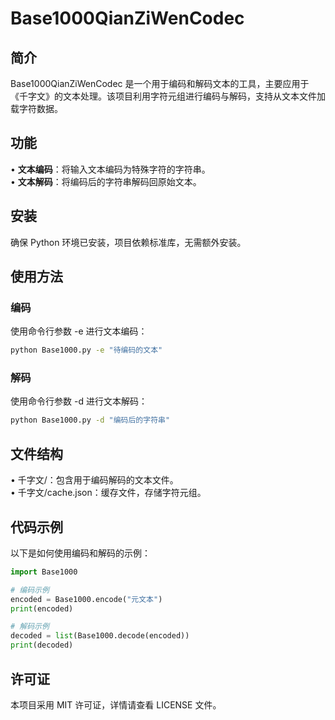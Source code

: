 # Base1000QianZiWenCodec

## 简介
Base1000QianZiWenCodec 是一个用于编码和解码文本的工具，主要应用于《千字文》的文本处理。该项目利用字符元组进行编码与解码，支持从文本文件加载字符数据。

## 功能
• **文本编码**：将输入文本编码为特殊字符的字符串。  
• **文本解码**：将编码后的字符串解码回原始文本。

## 安装
确保 Python 环境已安装，项目依赖标准库，无需额外安装。

## 使用方法

### 编码
使用命令行参数 -e 进行文本编码：
```bash
python Base1000.py -e "待编码的文本"
```

### 解码
使用命令行参数 -d 进行文本解码：
```bash
python Base1000.py -d "编码后的字符串"
```

## 文件结构
• 千字文/：包含用于编码解码的文本文件。  
• 千字文/cache.json：缓存文件，存储字符元组。

## 代码示例
以下是如何使用编码和解码的示例：
```python
import Base1000

# 编码示例
encoded = Base1000.encode("元文本")
print(encoded)

# 解码示例
decoded = list(Base1000.decode(encoded))
print(decoded)
```

## 许可证
本项目采用 MIT 许可证，详情请查看 LICENSE 文件。
